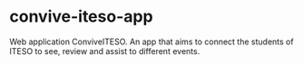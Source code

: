 # convive-iteso-app
Web application ConviveITESO. An app that aims to connect the students of ITESO to see, review and assist to different events.
